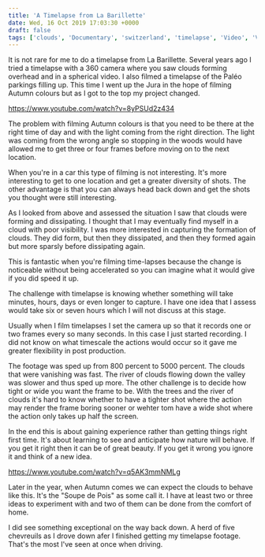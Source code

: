 ```yaml
---
title: 'A Timelapse from La Barillette'
date: Wed, 16 Oct 2019 17:03:30 +0000
draft: false
tags: ['clouds', 'Documentary', 'switzerland', 'timelapse', 'Video', 'Video']
---
```


It is not rare for me to do a timelapse from La Barillette. Several years ago I tried a timelapse with a 360 camera where you saw clouds forming overhead and in a spherical video. I also filmed a timelapse of the Paléo parkings filling up. This time I went up the Jura in the hope of filming Autumn colours but as I got to the top my project changed.

https://www.youtube.com/watch?v=8yPSUd2z434

The problem with filming Autumn colours is that you need to be there at the right time of day and with the light coming from the right direction. The light was coming from the wrong angle so stopping in the woods would have allowed me to get three or four frames before moving on to the next location.

When you're in a car this type of filming is not interesting. It's more interesting to get to one location and get a greater diversity of shots. The other advantage is that you can always head back down and get the shots you thought were still interesting.

As I looked from above and assessed the situation I saw that clouds were forming and dissipating. I thought that I may eventually find myself in a cloud with poor visibility. I was more interested in capturing the formation of clouds. They did form, but then they dissipated, and then they formed again but more sparsly before dissipating again.

This is fantastic when you're filming time-lapses because the change is noticeable without being accelerated so you can imagine what it would give if you did speed it up.

The challenge with timelapse is knowing whether something will take minutes, hours, days or even longer to capture. I have one idea that I assess would take six or seven hours which I will not discuss at this stage.

Usually when I film timelapses I set the camera up so that it records one or two frames every so many seconds. In this case I just started recording. I did not know on what timescale the actions would occur so it gave me greater flexibility in post production.

The footage was sped up from 800 percent to 5000 percent. The clouds that were vanishing was fast. The river of clouds flowing down the valley was slower and thus sped up more. The other challenge is to decide how tight or wide you want the frame to be. With the trees and the river of clouds it's hard to know whether to have a tighter shot where the action may render the frame boring sooner or wehter tom have a wide shot where the action only takes up half the screen.

In the end this is about gaining experience rather than getting things right first time. It's about learning to see and anticipate how nature will behave. If you get it right then it can be of great beauty. If you get it wrong you ignore it and think of a new idea.

https://www.youtube.com/watch?v=q5AK3mmNMLg

Later in the year, when Autumn comes we can expect the clouds to behave like this. It's the "Soupe de Pois" as some call it. I have at least two or three ideas to experiment with and two of them can be done from the comfort of home.

I did see something exceptional on the way back down. A herd of five chevreuils as I drove down afer I finished getting my timelapse footage. That's the most I've seen at once when driving.
